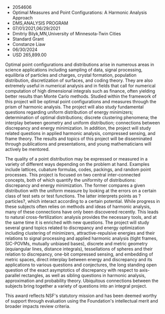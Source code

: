
* 2054606
* Optimal Measures and Point Configurations: A Harmonic Analysis Approach
* DMS,ANALYSIS PROGRAM
* 07/01/2021,06/29/2021
* Dmitriy Bilyk,MN,University of Minnesota-Twin Cities
* Standard Grant
* Constanze Liaw
* 06/30/2024
* USD 265,899.00

Optimal point configurations and distributions arise in numerous areas in
science applications including sampling of data, signal processing, equilibria
of particles and charges, crystal formation, population distribution,
discretization of surfaces, and coding theory. They are also extremely useful in
numerical analysis and in fields that call for numerical computation of high
dimensional integrals such as finance, often yielding better results than Monte
Carlo methods. Studied within the framework of this project will be optimal
point configurations and measures through the prism of harmonic analysis. The
project will also study fundamental questions regarding uniform distribution of
energy minimizers; determination of optimal distributions; discrete clustering
phenomena; the interplay between geometry and uniform distribution; connections
between discrepancy and energy minimization. In addition, the project will study
related questions in applied harmonic analysis, compressed sensing, and frame
theory. The results and topics of this project will be disseminated through
publications and presentations, and young mathematicians will actively be
mentored.

The quality of a point distribution may be expressed or measured in a variety of
different ways depending on the problem at hand. Examples include lattices,
cubature formulas, codes, packings, and random point processes. This project is
focused on two central inter-connected concepts, both of which quantify the
uniformity of distributions: discrepancy and energy minimization. The former
compares a given distribution with the uniform measure by looking at the errors
on a certain class of test sets or test functions. The latter interprets points
as ?particles?, which interact according to a certain potential. While progress
in these subjects often relies on methods and ideas of harmonic analysis, many
of these connections have only been discovered recently. This leads to natural
cross-fertilization: analysis provides the necessary tools, and at the same time
it is enriched with new questions. The project will study several grand topics
related to discrepancy and energy optimization including clustering of
minimizers, attractive-repulsive energies and their relations to signal
processing and applied harmonic analysis (tight frames, SIC-POVMs, mutually
unbiased bases), discrete and metric geometry (equiangular lines, distance
integrals), tessellations of spheres and their relation to discrepancy, one-bit
compressed sensing, and embedding of metric spaces, direct interplay between
energy and discrepancy and its applications to various questions and
conjectures, the long standing open question of the exact asymptotics of
discrepancy with respect to axis-parallel rectangles, as well as sibling
questions in harmonic analysis, approximation and probability theory. Ubiquitous
connections between the subjects bring together a variety of questions into an
integral project.

This award reflects NSF's statutory mission and has been deemed worthy of
support through evaluation using the Foundation's intellectual merit and broader
impacts review criteria.

